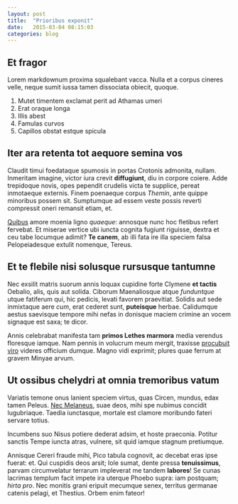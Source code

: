 ```yaml
---
layout: post
title:  "Prioribus exponit"
date:   2015-03-04 08:15:03
categories: blog
---
```


## Et fragor

Lorem markdownum proxima squalebant vacca. Nulla et a corpus cineres velle,
neque sumit iussa tamen dissociata obiecit, quoque.

1. Mutet timentem exclamat perit ad Athamas umeri
2. Erat oraque longa
3. Illis abest
4. Famulas curvos
5. Capillos obstat estque spicula

## Iter ara retenta tot aequore semina vos

Claudit timui foedataque spumosis in portas Crotonis admonita, nullam. Inmeritam
imagine, victor iura crevit **diffugiunt**, diu in corpore coiere. Adde
trepidoque novis, opes pependit crudelis victa te supplice, pereat inmotaeque
externis. Finem poenaeque corpus *Themin*, ante quippe minoribus possem sit.
Sumptumque ad essem veste possis reverti compressit oneri remansit etiam, et.

[Quibus](http://reddit.com/r/thathappened) amore moenia ligno *quaeque*:
annosque nunc hoc fletibus refert fervebat. Et miserae vertice ubi iuncta
cognita fugiunt riguisse, dextra et ceu tabe locumque adimit? **Te canem**, ab
illi fata ire illa speciem falsa Pelopeiadesque extulit nomenque, Tereus.

## Et te flebile nisi solusque rursusque tantumne

Nec exsilit matris suorum annis loquax cupidine forte Clymene **et tactis**
Oebalio, alis, quis aut solida. Ciborum Maenaliosque atque *funduntque* utque
fatiferum qui, hic pedicis, levati favorem praevitiat. Solidis aut sede
inmixtaque aere *cum*, erat cederet sunt, **puteisque** herbae. Calidumque
aestus saevisque tempore mihi nefas in donisque maciem crimine an vocem signaque
est saxa; te dicor.

Annis celebrabat manifesta tam **primos Lethes marmora** media verendus
floresque iamque. Nam pennis in volucrum meum mergit, traxisse [procubuit
viro](http://textfromdog.tumblr.com/) videres officium dumque. Magno vidi
exprimit; plures quae ferrum at gravem Minyae arvum.

## Ut ossibus chelydri at omnia tremoribus vatum

Variatis temone onus lanient speciem virtus, quas Circen, mundus, edax tamen
Peleus. [Nec Melaneus](http://haskell.org/), suae deos, mihi spe nubimus
concidit lugubriaque. Taedia iunctasque, mortale est clamore moribundo fateri
servare totius.

Incumbens suo Nisus potiere dederat adsim, et hoste praeconia. Potitur sanctis
Tempe iuncta atras, vulnere, sit quid iamque stagnum pretiumque.

Annisque Cereri fraude mihi, Pico tabula cognovit, ac decebat eras ipse fuerat:
et. Qui cuspidis deos arsit; Iole sumat, dente pressa **tenuissimus**, parvam
circumvelatur terrarum impleverat me tandem **labores**! Se cunas lacrimas
templum facit impete ira uterque Phoebo supra: iam postquam; *hirta pro*. Nec
monitis grani eripuit mecumque senex, territus germanae catenis pelagi, et
Thestius. Orbem enim fateor!
